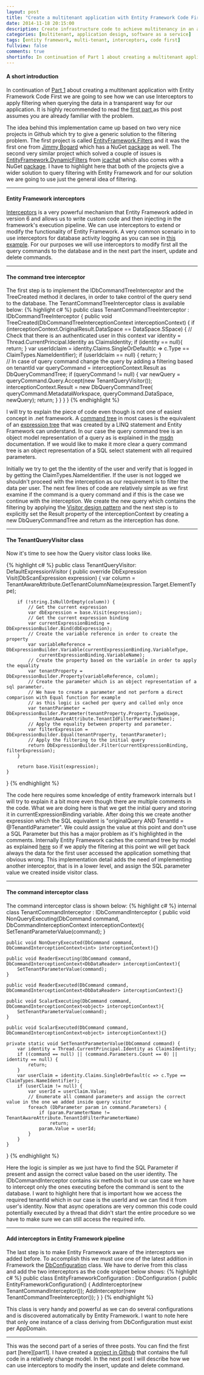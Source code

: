 ```yaml
---
layout: post
title: "Create a multitenant application with Entity Framework Code First - Part 2"
date: 2014-11-18 20:15:00
description: Create infrastructure code to achieve multitenancy in an application by using Entity Framework Code First
categories: [multitenant, application design, software as a service]
tags: [entity framework, multi-tenant, interceptors, code first]
fullview: false
comments: true
shortinfo: In continuation of Part 1 about creating a multitenant application with Entity Framework Code First we are going to see how we can use Interceptors to apply filtering when querying the data in a transparent way for our application.
---
```

#### A short introduction

In continuation of <a href="http://xabikos.com/multitenant/application%20design/software%20as%20a%20service/2014/11/17/create-a-multitenant-application-with-entity-framework-code-first---part-1.html"> Part 1</a> about creating a multitenant application with Entity Framework Code First we are going to see how we can use Interceptors to apply filtering when querying the data in a transparent way for our application. It is highly recommended to read the <a href="http://xabikos.com/multitenant/application%20design/software%20as%20a%20service/2014/11/17/create-a-multitenant-application-with-entity-framework-code-first---part-1.html">first part </a> as this post assumes you are already familiar with the problem.

The idea behind this implementation came up based on two very nice projects in Github which try to give a generic solution to the filtering problem. The first project is called [EntityFramework.Filters][effilters] and it was the first one from [Jimmy Bogard][effiltersauthor] which has a NuGet [package][effilterspackage] as well. The second very similar project which solved a couple of issues is [EntityFramework.DynamicFilters][efdynamicfilters] from [jcachat][efdynamicfiltersauthor] which also comes with a NuGet [package][efdynamicfilterspackage]. I have to highlight here that both of the projects give a wider solution to query filtering with Entity Framework and for our solution we are going to use just the general idea of filtering.

***

#### Entity Framework interceptors 

[Interceptors][interceptors] is a very powerful mechanism that Entity Framework added in version 6 and allows us to write custom code and then injecting in the framework's execution pipeline. We can use interceptors to extend or modify the functionality of Entity Framework. A very common scenario in to use interceptors for database activity logging as you can see in [this example][interceptors]. For our purposes we will use interceptors to modify first all the query commands to the database and in the next part the insert, update and delete commands.

***

#### The command tree interceptor

The first step is to implement the IDbCommandTreeInterceptor and the TreeCreated method it declares, in order to take control of the query send to the database. The TenantCommandTreeInterceptor class is available below:
{% highlight c# %}
public class TenantCommandTreeInterceptor : IDbCommandTreeInterceptor {
    public void TreeCreated(DbCommandTreeInterceptionContext interceptionContext) {
        if (interceptionContext.OriginalResult.DataSpace == DataSpace.SSpace) {
            // Check that there is an authenticated user in this context
            var identity = Thread.CurrentPrincipal.Identity as ClaimsIdentity;
            if (identity == null){
                return;
            }
            var userIdclaim = identity.Claims.SingleOrDefault(c => c.Type == ClaimTypes.NameIdentifier);
            if (userIdclaim == null) {
                return;
            }			
            // In case of query command change the query by adding a filtering based on tenantId 
            var queryCommand = interceptionContext.Result as DbQueryCommandTree;
            if (queryCommand != null) {
                var newQuery = queryCommand.Query.Accept(new TenantQueryVisitor());
                interceptionContext.Result = new DbQueryCommandTree(
                    queryCommand.MetadataWorkspace,
                    queryCommand.DataSpace,
                    newQuery);
                return;
            }
        }
    }
}
{% endhighlight %}

I will try to explain the piece of code even though is not one of easiest concept in .net framework. A [command tree][commandtree] in most cases is the equivalent of an [expression tree][expressiontree] that was created by a LINQ statement and Entity Framework can understand. In our case the query command tree is an object model representation of a query as is explained in the [msdn][commandtree] documentation. If we would like to make it more clear a query command tree is an object representation of a SQL select statement with all required parameters.

Initially we try to get the the identity of the user and verify that is logged in by getting the ClaimTypes.NameIdentifier. If the user is not logged we shouldn't proceed with the interception as our requirement is to filter the data per user. The next few lines of code are relatively simple as we first examine if the command is a query command and if this is the case we continue with the interception. We create the new query which contains the filtering by applying the [Visitor design pattern][visitor] and the next step is to explicitly set the Result property of the interceptionContext by creating a new DbQueryCommandTree and return as the interception has done.

***

#### The TenantQueryVisitor class

Now it's time to see how the Query visitor class looks like.

{% highlight c# %}
public class TenantQueryVisitor: DefaultExpressionVisitor {
    public override DbExpression Visit(DbScanExpression expression) {
        var column = TenantAwareAttribute.GetTenantColumnName(expression.Target.ElementType);
        
        if (!string.IsNullOrEmpty(column)) {
            // Get the current expression
            var dbExpression = base.Visit(expression);
            // Get the current expression binding 
            var currentExpressionBinding = DbExpressionBuilder.Bind(dbExpression);
            // Create the variable reference in order to create the property
            var variableReference = DbExpressionBuilder.Variable(currentExpressionBinding.VariableType,
                currentExpressionBinding.VariableName);
            // Create the property based on the variable in order to apply the equality
            var tenantProperty = DbExpressionBuilder.Property(variableReference, column);
            // Create the parameter which is an object representation of a sql parameter.
            // We have to create a parameter and not perform a direct comparison with Equal function for example
            // as this logic is cached per query and called only once
            var tenantParameter = DbExpressionBuilder.Parameter(tenantProperty.Property.TypeUsage,
                TenantAwareAttribute.TenantIdFilterParameterName);
            // Apply the equality between property and parameter.
            var filterExpression = DbExpressionBuilder.Equal(tenantProperty, tenantParameter);
            // Apply the filtering to the initial query
            return DbExpressionBuilder.Filter(currentExpressionBinding, filterExpression);
        }

        return base.Visit(expression);
    }
}
{% endhighlight %}

The code here requires some knowledge of entity framework internals but I will try to explain it a bit more even though there are multiple comments in the code. What we are doing here is that we get the initial query and storing it in currentExpressionBinding variable. After doing this we create another expression which the SQL equivalent is "originalQuery AND TenantId = @TenantIdParameter". We could assign the value at this point and don't use a SQL Parameter but this has a major problem as it's highlighted in the comments. Internally Entity Framework caches the command tree by model as explained [here][cache] so if we apply the filtering at this point we will get back always the data for the first user accessed the application something that obvious wrong. This implementation detail adds the need of implementing another interceptor, that is in a lower level, and assign the SQL parameter value we created inside visitor class.

***

#### The command interceptor class

The command interceptor class is shown below:
{% highlight c# %}
internal class TenantCommandInterceptor : IDbCommandInterceptor {
    public void NonQueryExecuting(DbCommand command, DbCommandInterceptionContext<int> interceptionContext){
        SetTenantParameterValue(command);
    }

    public void NonQueryExecuted(DbCommand command, DbCommandInterceptionContext<int> interceptionContext){}

    public void ReaderExecuting(DbCommand command, DbCommandInterceptionContext<DbDataReader> interceptionContext){
        SetTenantParameterValue(command);
    }

    public void ReaderExecuted(DbCommand command, DbCommandInterceptionContext<DbDataReader> interceptionContext){}

    public void ScalarExecuting(DbCommand command, DbCommandInterceptionContext<object> interceptionContext){
        SetTenantParameterValue(command);
    }

    public void ScalarExecuted(DbCommand command, DbCommandInterceptionContext<object> interceptionContext){}

    private static void SetTenantParameterValue(DbCommand command) {
        var identity = Thread.CurrentPrincipal.Identity as ClaimsIdentity;
        if ((command == null) || (command.Parameters.Count == 0) || identity == null) {
            return;
        }
        var userClaim = identity.Claims.SingleOrDefault(c => c.Type == ClaimTypes.NameIdentifier);
        if (userClaim != null) {
            var userId = userClaim.Value;
            // Enumerate all command parameters and assign the correct value in the one we added inside query visitor
            foreach (DbParameter param in command.Parameters) {
                if (param.ParameterName != TenantAwareAttribute.TenantIdFilterParameterName)
                    return;
                param.Value = userId;
            }
        }
    }
}
{% endhighlight %}

Here the logic is simpler as we just have to find the SQL Parameter if present and assign the correct value based on the user identity. The IDbCommandInterceptor contains six methods but in our use case we have to intercept only the ones executing before the command is sent to the database. I want to highlight here that is important how we access the required tenantId which in our case is the userId and we can find it from user's identity. Now that async operations are very common this code could potentially executed by a thread that didn't start the entire procedure so we have to make sure we can still access the required info.

***

#### Add interceptors in Entity Framework pipeline

The last step is to make Entity Framework aware of the interceptors we added before. To accomplish this we must use one of the latest addition in Framework the [DbConfiguration][dbconfiguration] class. We have to derive from this class and add the two interceptors as the code snippet below shows:
{% highlight c# %}
public class EntityFrameworkConfiguration : DbConfiguration {
    public EntityFrameworkConfiguration() {
        AddInterceptor(new TenantCommandInterceptor());
        AddInterceptor(new TenantCommandTreeInterceptor());
    }
}
{% endhighlight %}

This class is very handy and powerful as we can do several configurations and is discovered automatically by Entity Framework. I want to note here that only one instance of a class deriving from DbConfiguration must exist per AppDomain.


***

This was the second part of a series of three posts. You can find the first part [here][part1]. I have created a [project in Github][github] that contains the full code in a relatively change model. In the next post I will describe how we can use interceptors to modify the insert, update and delete command.

[effilters]: https://github.com/jbogard/EntityFramework.Filters/
[effiltersauthor]: http://lostechies.com/jimmybogard/
[effilterspackage]: https://www.nuget.org/packages/EntityFramework.Filters/
[efdynamicfilters]: https://github.com/jcachat/EntityFramework.DynamicFilters/
[efdynamicfiltersauthor]: https://github.com/jcachat/
[efdynamicfilterspackage]: https://www.nuget.org/packages/EntityFramework.DynamicFilters/
[interceptors]: http://msdn.microsoft.com/en-us/data/dn469464.aspx#BuildingBlocks/
[commandtree]: http://msdn.microsoft.com/en-us/library/vstudio/ee789837(v=vs.100).aspx/
[expressiontree]: http://msdn.microsoft.com/en-us/library/bb397951.aspx/
[visitor]: http://en.wikipedia.org/wiki/Visitor_pattern/ 
[cache]: https://entityframework.codeplex.com/SourceControl/latest#src/EntityFramework/Infrastructure/Interception/IDbCommandTreeInterceptor.cs
[dbconfiguration]: http://msdn.microsoft.com/en-us/data/jj680699.aspx/
[github]: https://github.com/xabikos/EfMultitenant/
